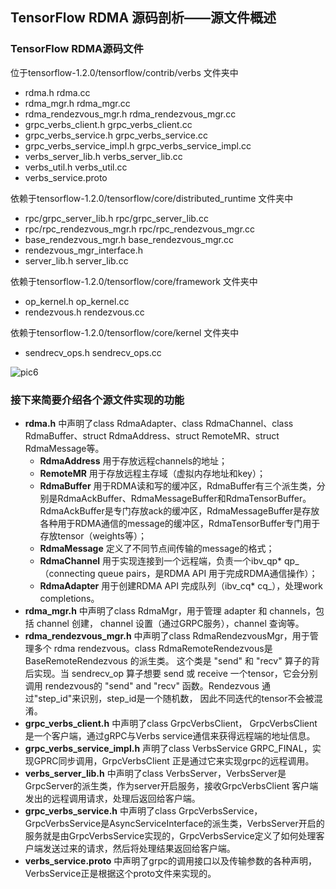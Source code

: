 ## TensorFlow RDMA 源码剖析——源文件概述 

### **TensorFlow RDMA源码文件** 

位于tensorflow-1.2.0/tensorflow/contrib/verbs 文件夹中

* rdma.h	rdma.cc
* rdma_mgr.h   rdma_mgr.cc
* rdma_rendezvous_mgr.h   rdma_rendezvous_mgr.cc
* grpc_verbs_client.h   grpc_verbs_client.cc
* grpc_verbs_service.h   grpc_verbs_service.cc
* grpc_verbs_service_impl.h   grpc_verbs_service_impl.cc
* verbs_server_lib.h   verbs_server_lib.cc
* verbs_util.h   verbs_util.cc
* verbs_service.proto

依赖于tensorflow-1.2.0/tensorflow/core/distributed_runtime 文件夹中

- rpc/grpc_server_lib.h	rpc/grpc_server_lib.cc
- rpc/rpc_rendezvous_mgr.h  rpc/rpc_rendezvous_mgr.cc
-  base_rendezvous_mgr.h  base_rendezvous_mgr.cc
- rendezvous_mgr_interface.h
- server_lib.h  server_lib.cc

依赖于tensorflow-1.2.0/tensorflow/core/framework 文件夹中

- op_kernel.h  op_kernel.cc
- rendezvous.h  rendezvous.cc

依赖于tensorflow-1.2.0/tensorflow/core/kernel 文件夹中

- sendrecv_ops.h  sendrecv_ops.cc

![pic6](http://git.code.oa.com/paichen/TensorFlow-source/raw/master/TensorFlow%20RDMA/pic/pic6.png)

### **接下来简要介绍各个源文件实现的功能** 

- **rdma.h** 	中声明了class RdmaAdapter、class RdmaChannel、class RdmaBuffer、struct RdmaAddress、struct RemoteMR、struct RdmaMessage等。
  - **RdmaAddress**  用于存放远程channels的地址；
  - **RemoteMR**  用于存放远程主存域（虚拟内存地址和key）；
  - **RdmaBuffer**  用于RDMA读和写的缓冲区，RdmaBuffer有三个派生类，分别是RdmaAckBuffer、RdmaMessageBuffer和RdmaTensorBuffer。RdmaAckBuffer是专门存放ack的缓冲区，RdmaMessageBuffer是存放各种用于RDMA通信的message的缓冲区，RdmaTensorBuffer专门用于存放tensor（weights等）；
  - **RdmaMessage**  定义了不同节点间传输的message的格式；
  - **RdmaChannel**  用于实现连接到一个远程端，负责一个ibv_qp* qp_（connecting queue pairs，是RDMA API 用于完成RDMA通信操作）；
  - **RdmaAdapter**  用于创建RDMA API 完成队列（ibv_cq* cq_），处理work completions。
- **rdma_mgr.h**  中声明了class RdmaMgr，用于管理 adapter 和 channels，包括 channel 创建， channel 设置（通过GRPC服务），channel 查询等。
- **rdma_rendezvous_mgr.h**   中声明了class RdmaRendezvousMgr，用于管理多个 rdma rendezvous。class RdmaRemoteRendezvous是BaseRemoteRendezvous 的派生类。 这个类是 "send" 和 "recv" 算子的背后实现。当 sendrecv_op 算子想要 send 或 receive 一个tensor，它会分别调用 rendezvous的 "send" and "recv" 函数。Rendezvous 通过"step_id"来识别，step_id是一个随机数， 因此不同迭代的tensor不会被混淆。
- **grpc_verbs_client.h**  中声明了class GrpcVerbsClient， GrpcVerbsClient 是一个客户端，通过gRPC与Verbs service通信来获得远程端的地址信息。
- **grpc_verbs_service_impl.h**   声明了class VerbsService GRPC_FINAL，实现GPRC同步调用，GrpcVerbsClient 正是通过它来实现grpc的远程调用。
- **verbs_server_lib.h**  中声明了class VerbsServer，VerbsServer是GrpcServer的派生类，作为server开启服务，接收GrpcVerbsClient 客户端发出的远程调用请求，处理后返回给客户端。
- **grpc_verbs_service.h**  中声明了class GrpcVerbsService，GrpcVerbsService是AsyncServiceInterface的派生类，VerbsServer开启的服务就是由GrpcVerbsService实现的，GrpcVerbsService定义了如何处理客户端发送过来的请求，然后将处理结果返回给客户端。
- **verbs_service.proto** 中声明了grpc的调用接口以及传输参数的各种声明，VerbsService正是根据这个proto文件来实现的。


